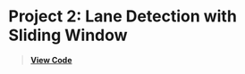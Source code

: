 # Project 2: Lane Detection with Sliding Window
> [**View Code**](https://github.com/HoyeonYu/ROS_Study/blob/master/Project/Project_2_SlidingWindow.py)
